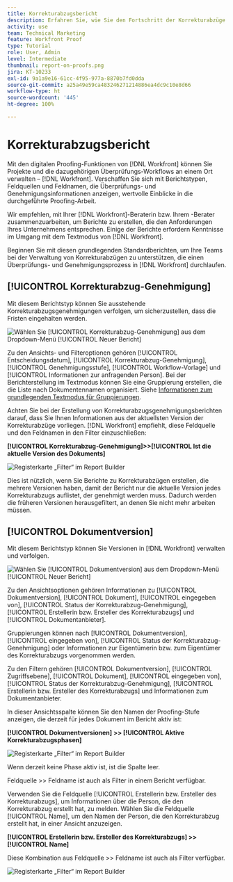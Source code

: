 ```yaml
---
title: Korrekturabzugsbericht
description: Erfahren Sie, wie Sie den Fortschritt der Korrekturabzüge mithilfe der Berichtsfunktionen verwalten können.
activity: use
team: Technical Marketing
feature: Workfront Proof
type: Tutorial
role: User, Admin
level: Intermediate
thumbnail: report-on-proofs.png
jira: KT-10233
exl-id: 9a1a9e16-61cc-4f95-977a-8870b7fd0dda
source-git-commit: a25a49e59ca483246271214886ea4dc9c10e8d66
workflow-type: ht
source-wordcount: '445'
ht-degree: 100%

---
```


# Korrekturabzugsbericht

Mit den digitalen Proofing-Funktionen von [!DNL Workfront] können Sie Projekte und die dazugehörigen Überprüfungs-Workflows an einem Ort verwalten – [!DNL Workfront]. Verschaffen Sie sich mit Berichtstypen, Feldquellen und Feldnamen, die Überprüfungs- und Genehmigungsinformationen anzeigen, wertvolle Einblicke in die durchgeführte Proofing-Arbeit.

Wir empfehlen, mit Ihrer [!DNL Workfront]-Beraterin bzw. Ihrem -Berater zusammenzuarbeiten, um Berichte zu erstellen, die den Anforderungen Ihres Unternehmens entsprechen. Einige der Berichte erfordern Kenntnisse im Umgang mit dem Textmodus von [!DNL Workfront].

Beginnen Sie mit diesen grundlegenden Standardberichten, um Ihre Teams bei der Verwaltung von Korrekturabzügen zu unterstützen, die einen Überprüfungs- und Genehmigungsprozess in [!DNL Workfront] durchlaufen.

## [!UICONTROL Korrekturabzug-Genehmigung]

Mit diesem Berichtstyp können Sie ausstehende Korrekturabzugsgenehmigungen verfolgen, um sicherzustellen, dass die Fristen eingehalten werden.

![Wählen Sie [!UICONTROL Korrekturabzug-Genehmigung] aus dem Dropdown-Menü [!UICONTROL Neuer Bericht]](assets/proof-system-setups-proof-approval-report.png)

Zu den Ansichts- und Filteroptionen gehören [!UICONTROL Entscheidungsdatum], [!UICONTROL Korrekturabzug-Genehmigung], [!UICONTROL Genehmigungsstufe], [!UICONTROL Workflow-Vorlage] und [!UICONTROL Informationen zur anfragenden Person]. Bei der Berichterstellung im Textmodus können Sie eine Gruppierung erstellen, die die Liste nach Dokumentennamen organisiert. Siehe [Informationen zum grundlegenden Textmodus für Gruppierungen](https://experienceleague.adobe.com/docs/workfront-learn/tutorials-workfront/reporting/intermediate-reporting/basic-text-mode-for-groupings.html?lang=de).

Achten Sie bei der Erstellung von Korrekturabzugsgenehmigungsberichten darauf, dass Sie Ihnen Informationen aus der aktuellsten Version der Korrekturabzüge vorliegen. [!DNL Workfront] empfiehlt, diese Feldquelle und den Feldnamen in den Filter einzuschließen:

**[!UICONTROL Korrekturabzug-Genehmigung]>>[!UICONTROL Ist die aktuelle Version des Dokuments]**

![Registerkarte „Filter“ im Report Builder](assets/proof-system-setups-proof-approval-report-is-current-version.png)

Dies ist nützlich, wenn Sie Berichte zu Korrekturabzügen erstellen, die mehrere Versionen haben, damit der Bericht nur die aktuelle Version jedes Korrekturabzugs auflistet, der genehmigt werden muss. Dadurch werden die früheren Versionen herausgefiltert, an denen Sie nicht mehr arbeiten müssen.

## [!UICONTROL Dokumentversion]

Mit diesem Berichtstyp können Sie Versionen in [!DNL Workfront] verwalten und verfolgen.

![Wählen Sie [!UICONTROL Dokumentversion] aus dem Dropdown-Menü [!UICONTROL Neuer Bericht]](assets/proof-system-setups-document-version-report.png)

Zu den Ansichtsoptionen gehören Informationen zu [!UICONTROL Dokumentversion], [!UICONTROL Dokument], [!UICONTROL eingegeben von], [!UICONTROL Status der Korrekturabzug-Genehmigung], [!UICONTROL Erstellerin bzw. Ersteller des Korrekturabzugs] und [!UICONTROL Dokumentanbieter].

Gruppierungen können nach [!UICONTROL Dokumentversion], [!UICONTROL eingegeben von], [!UICONTROL Status der Korrekturabzug-Genehmigung] oder Informationen zur Eigentümerin bzw. zum Eigentümer des Korrekturabzugs vorgenommen werden.

Zu den Filtern gehören [!UICONTROL Dokumentversion], [!UICONTROL Zugriffsebene], [!UICONTROL Dokument], [!UICONTROL eingegeben von], [!UICONTROL Status der Korrekturabzug-Genehmigung], [!UICONTROL Erstellerin bzw. Ersteller des Korrekturabzugs] und Informationen zum Dokumentanbieter.

In dieser Ansichtsspalte können Sie den Namen der Proofing-Stufe anzeigen, die derzeit für jedes Dokument im Bericht aktiv ist:

**[!UICONTROL Dokumentversionen] >> [!UICONTROL Aktive Korrekturabzugsphasen]**

![Registerkarte „Filter“ im Report Builder](assets/proof-system-setups-active-proof-stages.png)

Wenn derzeit keine Phase aktiv ist, ist die Spalte leer.

Feldquelle >> Feldname ist auch als Filter in einem Bericht verfügbar.

Verwenden Sie die Feldquelle [!UICONTROL Erstellerin bzw. Ersteller des Korrekturabzugs], um Informationen über die Person, die den Korrekturabzug erstellt hat, zu melden. Wählen Sie die Feldquelle [!UICONTROL Name], um den Namen der Person, die den Korrekturabzug erstellt hat, in einer Ansicht anzuzeigen.

**[!UICONTROL Erstellerin bzw. Ersteller des Korrekturabzugs] >> [!UICONTROL Name]**

Diese Kombination aus Feldquelle >> Feldname ist auch als Filter verfügbar.

![Registerkarte „Filter“ im Report Builder](assets/proof-system-setups-proof-creator-name.png)

<!--
Learn More Icon
Learn how to create reports in [!DNL Workfront] with the Report Creation class.
Access to proofing functionality
-->
